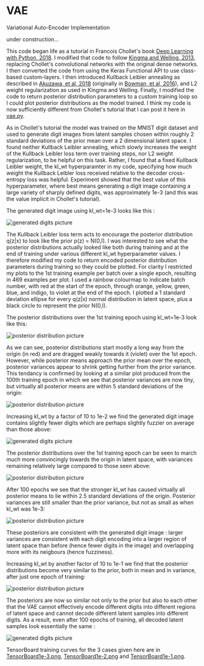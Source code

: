 # VAE
Variational Auto-Encoder Implementation

under construction...

This code began life as a tutorial in Francois Chollet's book <a href=https://www.amazon.co.uk/Deep-Learning-Python-Francois-Chollet/dp/1617294438/>Deep Learning with Python, 2018</a>.  I modified that code to follow <a href=https://arxiv.org/abs/1312.6114>Kingma and Welling, 2013</a>, replacing Chollet's convolutional networks with the original dense networks.  I then converted the code from using the Keras Functional API to use class-based custom-layers.  I then introduced Kullback Leibler annealing as described in <a href=https://arxiv.org/abs/1804.02135>Akuzawa, et al, 2018</a> (originally in <a href=https://arxiv.org/abs/1511.06349>Bowman, et al, 2016</a>), and L2 weight regularization as used in Kingma and Welling.  Finally, I modified the code to return posterior distribution parameters to a custom training loop so I could plot posterior distributions as the model trained.  I think my code is now sufficiently different from Chollet's tutorial that I can post it here in <a href=vae.py>vae.py</a>.

As in Chollet's tutorial the model was trained on the MNIST digit dataset and used to generate digit images from latent samples chosen within roughly 2 standard deviations of the prior mean over a 2 dimensional latent space.  I found neither Kullback Leibler annealing, which slowly increases the weight of the Kullback Leibler loss term over training steps, nor L2 weight regularization, to be helpful on this task.  Rather, I found that a fixed Kullback Leibler weight, the kl_wt hyperparamter in my code, specifying how much weight the Kullback Leibler loss received relative to the decoder cross-entropy loss was helpful.  Experiment showed that the best value of this hyperparameter, where best means generating a digit image containing a large variety of sharply defined digits, was approximately 1e-3 (and this was the value implicit in Chollet's tutorial).

The generated digit image using kl_wt=1e-3 looks like this :

![generated digits picture](digits1e-3.png)

The Kullback Leibler loss term acts to encourage the posterior distribution q(z|x) to look like the prior p(z) = N(0,I).  I was interested to see what the posterior distributions actually looked like both during training and at the end of training under various different kl_wt hyperparameter values.  I therefore modified my code to return encoded posterior distribution parameters during training so they could be plotted.  For clarity I restricted my plots to the 1st training example per batch over a single epoch, resulting in 469 examples per plot.  I used a rainbow colourmap to indicate batch number, with red at the start of the epoch, through orange, yellow, green, blue, and indigo, to violet at the end of the epoch.  I plotted a 1 standard deviation ellipse for every q(z|x) normal distribution in latent space, plus a black circle to represent the prior N(0,I).

The posterior distributions over the 1st training epoch using kl_wt=1e-3 look like this:

![posterior distribution picture](posterior1e-3.png)

As we can see, posterior distributions start mostly a long way from the origin (in red) and are dragged weakly towards it (violet) over the 1st epoch.  However, while posterior means approach the prior mean over the epoch, posterior variances appear to shrink getting further from the prior variance.  This tendancy is confirmed by looking at a similar plot produced from the 100th training epoch in which we see that posterior variances are now tiny, but virtually all posterior means are within 5 standard deviations of the origin: 

![posterior distribution picture](posterior1e-3_100.png)

Increasing kl_wt by a factor of 10 to 1e-2 we find the generated digit image contains slightly fewer digits which are perhaps slightly fuzzier on average than those above:

![generated digits picture](digits1e-2.png)

The posterior distributions over the 1st training epoch can be seen to march much more convincingly towards the origin in latent space, with variances remaining relatively large compared to those seen above:

![posterior distribution picture](posterior1e-2.png)

After 100 epochs we see that the stronger kl_wt has caused virtually all posterior means to lie within 2.5 standard deviations of the origin.  Posterior variances are still smaller than the prior variance, but not as small as when kl_wt was 1e-3:

![posterior distribution picture](posterior1e-2_100.png)

These posteriors are consistent with the generated digit image : larger variances are consistent with each digit encoding into a larger region of latent space than before (hence fewer digits in the image) and overlapping more with its neigbours (hence fuzziness).

Increasing kl_wt by another factor of 10 to 1e-1 we find that the posterior distributions become very similar to the prior, both in mean and in variance, after just one epoch of training:

![posterior distribution picture](posterior1e-1.png)

The posteriors are now so similar not only to the prior but also to each other that the VAE cannot effectively encode different digits into different regions of latent space and cannot decode different latent samples into different digits.  As a result, even after 100 epochs of training, all decoded latent samples look essentially the same :

![generated digits picture](digits1e-1.png)

TensorBoard training curves for the 3 cases given here are in <a href=TensorBoard1e-3.png>TensorBoard1e-3.png</a>, <a href=TensorBoard1e-2.png>TensorBoard1e-2.png</a> and <a href=TensorBoard1e-1.png>TensorBoard1e-1.png</a>.

